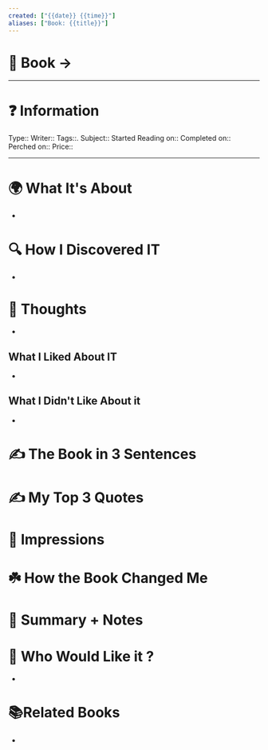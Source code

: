 ```yaml
---
created: ["{{date}} {{time}}"]
aliases: ["Book: {{title}}"]
---
```


# 📔 Book -> 
___
# ❓ Information
Type::
Writer::
Tags::.
Subject::
Started Reading on::
Completed on::
Perched on::
Price::
___
# 🌍 What It's About
-  
# 🔍 How I Discovered IT
- 
# 🧠 Thoughts
- 
## What I Liked About IT
- 
## What I Didn't Like About it
- 
# ✍️ The Book in 3 Sentences
# ✍️ My Top 3 Quotes
# 🎨 Impressions
# ☘️ How the Book Changed Me
# 📒 Summary + Notes
# 🥰 Who Would Like it ?
- 
# 📚Related Books
- 
